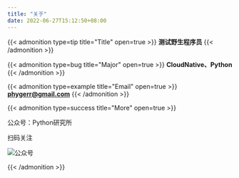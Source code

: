 ```yaml
---
title: "关于"
date: 2022-06-27T15:12:50+08:00
---
```


{{< admonition type=tip title="Title" open=true >}}
**测试野生程序员**
{{< /admonition >}}


{{< admonition type=bug title="Major" open=true >}}
**CloudNative、Python**
{{< /admonition >}}


{{< admonition type=example title="Email" open=true >}}
**phygerr@gmail.com**
{{< /admonition >}}


{{< admonition type=success title="More" open=true >}}

公众号：Python研究所

扫码关注

![公众号](/static/vx.jpg)

{{< /admonition >}}
